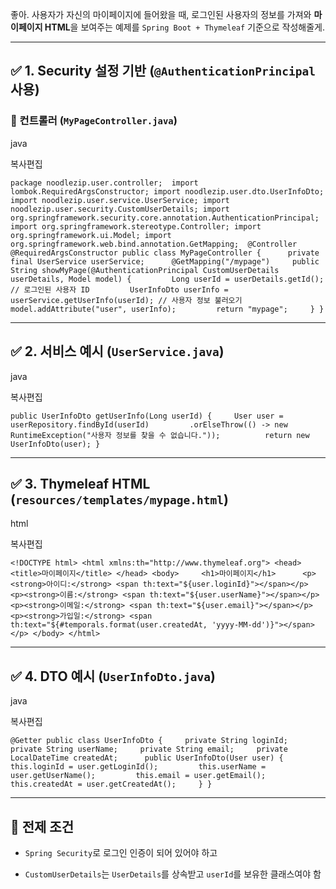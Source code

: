 좋아. 사용자가 자신의 마이페이지에 들어왔을 때, 로그인된 사용자의 정보를 가져와 **마이페이지 HTML**을 보여주는 예제를 `Spring Boot + Thymeleaf` 기준으로 작성해줄게.

---

## ✅ 1. Security 설정 기반 (`@AuthenticationPrincipal` 사용)

### 🔹 컨트롤러 (`MyPageController.java`)

java

복사편집

`package noodlezip.user.controller;  import lombok.RequiredArgsConstructor; import noodlezip.user.dto.UserInfoDto; import noodlezip.user.service.UserService; import noodlezip.user.security.CustomUserDetails; import org.springframework.security.core.annotation.AuthenticationPrincipal; import org.springframework.stereotype.Controller; import org.springframework.ui.Model; import org.springframework.web.bind.annotation.GetMapping;  @Controller @RequiredArgsConstructor public class MyPageController {      private final UserService userService;      @GetMapping("/mypage")     public String showMyPage(@AuthenticationPrincipal CustomUserDetails userDetails, Model model) {         Long userId = userDetails.getId(); // 로그인된 사용자 ID         UserInfoDto userInfo = userService.getUserInfo(userId); // 사용자 정보 불러오기          model.addAttribute("user", userInfo);         return "mypage";     } }`

---

## ✅ 2. 서비스 예시 (`UserService.java`)

java

복사편집

`public UserInfoDto getUserInfo(Long userId) {     User user = userRepository.findById(userId)         .orElseThrow(() -> new RuntimeException("사용자 정보를 찾을 수 없습니다."));          return new UserInfoDto(user); }`

---

## ✅ 3. Thymeleaf HTML (`resources/templates/mypage.html`)

html

복사편집

`<!DOCTYPE html> <html xmlns:th="http://www.thymeleaf.org"> <head>     <title>마이페이지</title> </head> <body>     <h1>마이페이지</h1>      <p><strong>아이디:</strong> <span th:text="${user.loginId}"></span></p>     <p><strong>이름:</strong> <span th:text="${user.userName}"></span></p>     <p><strong>이메일:</strong> <span th:text="${user.email}"></span></p>     <p><strong>가입일:</strong> <span th:text="${#temporals.format(user.createdAt, 'yyyy-MM-dd')}"></span></p> </body> </html>`

---

## ✅ 4. DTO 예시 (`UserInfoDto.java`)

java

복사편집

`@Getter public class UserInfoDto {     private String loginId;     private String userName;     private String email;     private LocalDateTime createdAt;      public UserInfoDto(User user) {         this.loginId = user.getLoginId();         this.userName = user.getUserName();         this.email = user.getEmail();         this.createdAt = user.getCreatedAt();     } }`

---

## 🔐 전제 조건

- `Spring Security`로 로그인 인증이 되어 있어야 하고
    
- `CustomUserDetails`는 `UserDetails`를 상속받고 `userId`를 보유한 클래스여야 함